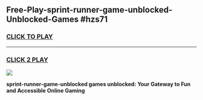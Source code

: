 
## Free-Play-sprint-runner-game-unblocked-Unblocked-Games #hzs71
<h3>
<a href="https://news.freeplayer.one?title=sprint-runner-game-unblocked&ref=8M">CLICK TO PLAY</a></h3>
<hr>

<h3>
<a href="https://news.freeplayer.one?title=sprint-runner-game-unblocked&ref=8M">CLICK 2 PLAY</a>
  
</h3>

<a href="https://news.freeplayer.one?title=sprint-runner-game-unblocked&ref=8M"><img src="https://clearcache.store/games.png"></a>


**sprint-runner-game-unblocked games unblocked: Your Gateway to Fun and Accessible Online Gaming**
